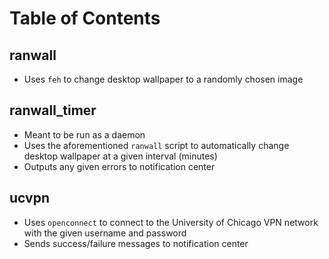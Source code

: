 # Table of Contents #

## ranwall ##
* Uses `feh` to change desktop wallpaper to a randomly chosen image
  
## ranwall_timer ##
* Meant to be run as a daemon
* Uses the aforementioned `ranwall` script to automatically change desktop
  wallpaper at a given interval (minutes)
* Outputs any given errors to notification center

## ucvpn ##
* Uses `openconnect` to connect to the University of Chicago VPN network with
  the given username and password
* Sends success/failure messages to notification center
